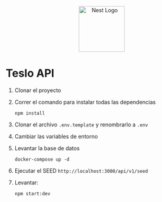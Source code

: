 <p align="center">
  <a href="http://nestjs.com/" target="blank"><img src="https://nestjs.com/img/logo-small.svg" width="120" alt="Nest Logo" /></a>
</p>

# Teslo API

1. Clonar el proyecto

2. Correr el comando para instalar todas las dependencias
    ```
    npm install
    ```

3. Clonar el archivo ```.env.template``` y renombrarlo a ```.env```

4. Cambiar las variables de entorno

5. Levantar la base de datos
    ```
    docker-compose up -d
    ```

6. Ejecutar el SEED ```http://localhost:3000/api/v1/seed ```

7. Levantar: 
    ```
    npm start:dev
    ```